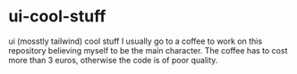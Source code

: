 # ui-cool-stuff
ui (mosstly tailwind) cool stuff 
I usually go to a coffee to work on this repository believing myself to be the main character. The coffee has to cost more than 3 euros, otherwise the code is of poor quality.

